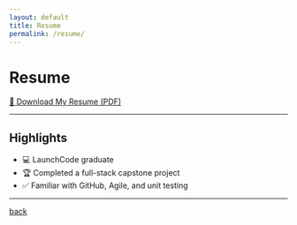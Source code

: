 ```yaml
---
layout: default
title: Resume
permalink: /resume/
---
```


# Resume

[📄 Download My Resume (PDF)](/assets/resume.pdf)

---

## Highlights

- 💻 LaunchCode graduate
- 🏆 Completed a full-stack capstone project
- ✅ Familiar with GitHub, Agile, and unit testing


---
[back](./)
